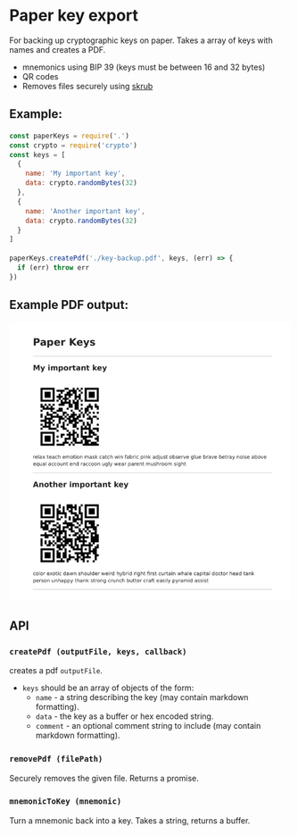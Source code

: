 # Paper key export

For backing up cryptographic keys on paper.  Takes a array of keys with names and creates a PDF.

- mnemonics using BIP 39 (keys must be between 16 and 32 bytes)
- QR codes
- Removes files securely using [skrub](https://github.com/dawsbot/skrub)

## Example:
```js
const paperKeys = require('.')
const crypto = require('crypto')
const keys = [
  {
    name: 'My important key',
    data: crypto.randomBytes(32)
  },
  {
    name: 'Another important key',
    data: crypto.randomBytes(32)
  }
]

paperKeys.createPdf('./key-backup.pdf', keys, (err) => {
  if (err) throw err
})
```

## Example PDF output:

![example](./example.png)

## API

### `createPdf (outputFile, keys, callback)`

creates a pdf `outputFile`.
- `keys` should be an array of objects of the form:
  - `name` - a string describing the key (may contain markdown formatting).
  - `data` - the key as a buffer or hex encoded string.
  - `comment` - an optional comment string to include (may contain markdown formatting). 

### `removePdf (filePath)`
Securely removes the given file.  Returns a promise.

### `mnemonicToKey (mnemonic)`
Turn a mnemonic back into a key. Takes a string, returns a buffer.
